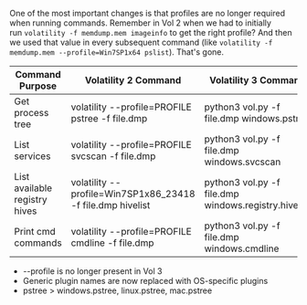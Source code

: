 One of the most important changes is that profiles are no longer required when running commands. Remember in Vol 2 when we had to initially run `volatility -f memdump.mem imageinfo` to get the right profile? And then we used that value in every subsequent command (like `volatility -f memdump.mem --profile=Win7SP1x64 pslist`). That's gone.

|Command Purpose|**Volatility 2 Command**|**Volatility 3 Command**|
|---|---|---|
|Get process tree|volatility --profile=PROFILE pstree -f file.dmp|python3 vol.py -f file.dmp windows.pstree|
|List services|volatility --profile=PROFILE svcscan -f file.dmp|python3 vol.py -f file.dmp windows.svcscan|
|List available registry hives|volatility --profile=Win7SP1x86_23418 -f file.dmp hivelist|python3 vol.py -f file.dmp windows.registry.hivelist|
|Print cmd commands|volatility --profile=PROFILE cmdline -f file.dmp|python3 vol.py -f file.dmp windows.cmdline|

- --profile is no longer present in Vol 3
- Generic plugin names are now replaced with OS-specific plugins
- pstree > windows.pstree, linux.pstree, mac.pstree